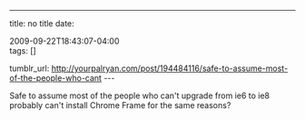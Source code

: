 ---
title: no title
date:

 2009-09-22T18:43:07-04:00  
tags:  []

tumblr_url:
http://yourpalryan.com/post/194484116/safe-to-assume-most-of-the-people-who-cant
\-\--

Safe to assume most of the people who can't upgrade from ie6 to ie8
probably can't install Chrome Frame for the same reasons?
